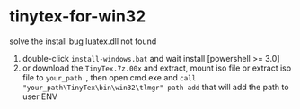 # tinytex-for-win32
 solve the install bug luatex.dll not found

1. double-click `install-windows.bat` and wait install [powershell >= 3.0]
2. or download the `TinyTex.7z.00x` and extract, mount iso file or extract iso file to `your_path `, then open cmd.exe and `call "your_path\TinyTex\bin\win32\tlmgr" path add` that will add the path to user ENV